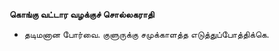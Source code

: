 **கொங்கு வட்டார வழக்குச் சொல்லகராதி**
- தடிமனான போர்வை. குளுருக்கு சமுக்காளத்த எடுத்துப்போத்திக்கெ.

